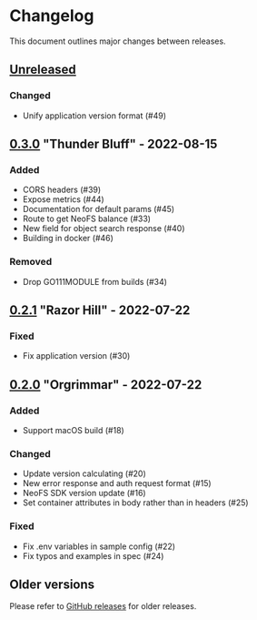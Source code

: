 # Changelog

This document outlines major changes between releases.

## [Unreleased]

### Changed
- Unify application version format (#49) 

## [0.3.0] "Thunder Bluff" - 2022-08-15

### Added 
- CORS headers (#39)
- Expose metrics (#44)
- Documentation for default params (#45)
- Route to get NeoFS balance (#33)
- New field for object search response (#40)
- Building in docker (#46)

### Removed
- Drop GO111MODULE from builds (#34)

## [0.2.1] "Razor Hill" - 2022-07-22

### Fixed
- Fix application version (#30)

## [0.2.0] "Orgrimmar" - 2022-07-22

### Added
- Support macOS build (#18) 

### Changed
- Update version calculating (#20)
- New error response and auth request format (#15)
- NeoFS SDK version update (#16)
- Set container attributes in body rather than in headers (#25)

### Fixed
- Fix .env variables in sample config (#22)
- Fix typos and examples in spec (#24)

## Older versions

Please refer to [GitHub releases](https://github.com/nspcc-dev/neofs-rest-gw/releases/) for older releases.

[0.2.1]: https://github.com/nspcc-dev/neofs-rest-gw/compare/v0.2.0...v0.2.1
[0.2.0]: https://github.com/nspcc-dev/neofs-rest-gw/compare/v0.1.0...v0.2.0
[0.3.0]: https://github.com/nspcc-dev/neofs-rest-gw/compare/v0.2.0...v0.3.0
[Unreleased]: https://github.com/nspcc-dev/neofs-rest-gw/compare/v0.3.0...master
